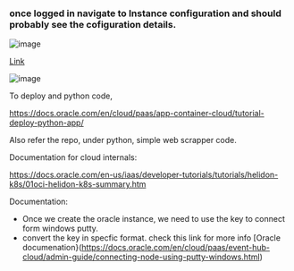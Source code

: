 
### once logged in navigate to Instance configuration and should probably see the cofiguration details.

![image](https://user-images.githubusercontent.com/6425536/177013688-9792fc11-b899-44f0-8270-c08e86f9254e.png)


[Link](https://cloud.oracle.com/compute/instance-configs/create?region=us-sanjose-1)

![image](https://user-images.githubusercontent.com/6425536/177013740-a0a6d35f-bded-482a-83bd-0a75cdfa6e76.png)

To deploy and python code,

https://docs.oracle.com/en/cloud/paas/app-container-cloud/tutorial-deploy-python-app/

Also refer the repo, under python, simple web scrapper code.

Documentation for cloud internals:

https://docs.oracle.com/en-us/iaas/developer-tutorials/tutorials/helidon-k8s/01oci-helidon-k8s-summary.htm

Documentation:
 - Once we create the oracle instance, we need to use the key to connect form windows putty.
 - convert the key in specfic format. 
check this link for more info [Oracle documenation}(https://docs.oracle.com/en/cloud/paas/event-hub-cloud/admin-guide/connecting-node-using-putty-windows.html)
